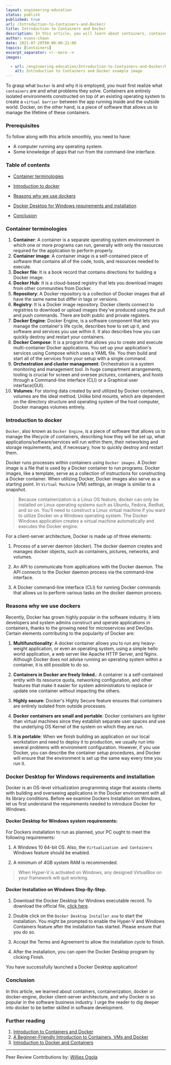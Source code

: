 ```yaml
---
layout: engineering-education
status: publish
published: true
url: /Introduction-to-Containers-and-Docker/
title: Introduction to Containers and Docker
description: In this article, you will learn about containers, containerization, docker or docker-engine, docker client-server architecture, and why Docker is so popular in the software business industry.
author: evans-chaun
date: 2021-07-20T00:00:00-21:00
topics: [Containers]
excerpt_separator: <!--more-->
images:

  - url: /engineering-education/Introduction-to-Containers-and-Docker/hero.png
    alt: Introduction to Containers and Docker example image
---  
```


To grasp what `Docker` is and why it is employed, you must first realize what `containers` are and what problems they solve. Containers are entirely isolated environments constructed on top of an existing operating system to create a `virtual barrier` between the app running inside and the outside world. Docker, on the other hand, is a piece of software that allows us to manage the lifetime of these containers.

### Prerequisites

To follow along with this article smoothly, you need to have:

- A computer running any operating system.
- Some knowledge of apps that run from the command-line interface.

### Table of contents
 
- [Container terminologies](#container-terminologies)

- [Introduction to docker](#introduction-to-docker) 
 
- [Reasons why we use dockers](#reasons-why-we-use-dockers)

- [Docker Desktop for Windows requirements and installation](docker-desktop-for-windows-requirements-and-installation) 

- [Conclusion](#conclusion) 

### Container terminologies

1. **Container**: A container is a separate operating system environment in which one or more programs can run, generally with only the resources required for the application to perform properly. 
2. **Container image**: A container image is a self-contained piece of software that contains all of the code, tools, and resources needed to execute.
3. **Docker file**: It is a book record that contains directions for building a Docker image.
4. **Docker Hub**: It is a cloud-based registry that lets you download images from other communities from Docker.
5. **Repository**: A Docker repository is a collection of Docker images that all have the same name but differ in tags or versions.
6. **Registry**: It is a Docker image repository. Docker clients connect to registries to download or upload images they've produced using the pull and push commands. There are both public and private registers.
7. **Docker Engine**: Docker Engine, is a software component that lets you manage the container's life cycle, describes how to set up it, and software and services you use within it. It also describes how you can quickly destroy and restart your containers.
8. **Docker Compose**: It is a program that allows you to create and execute multi-container Docker applications. You set up your application's services using Compose which uses a YAML file. You then build and start all of the services from your setup with a single command.
9. **Orchestration and cluster management**: Orchestration is a system monitoring and management tool. In huge compartment arrangements, tooling is crucial for screen and oversee pictures, containers, and hosts through a Command-line interface (CLI) or a Graphical user interface(GUI). 
10. **Volumes**: For storing data created by and utilized by Docker containers, volumes are the ideal method. Unlike bind mounts, which are dependent on the directory structure and operating system of the host computer, Docker manages volumes entirely.

### Introduction to docker

`Docker`, also known as `Docker Engine`, is a piece of software that allows us to manage the lifecycle of containers, describing how they will be set up, what applications/software/services will run within them, their networking and storage requirements, and, if necessary, how to quickly destroy and restart them.

Docker runs processes within containers using `Docker images`. A Docker image is a file that is used by a Docker container to run programs. Docker images, like a template, serve as a collection of instructions for constructing a Docker container. When utilizing Docker, Docker images also serve as a starting point. In `Virtual Machine` (VM) settings, an image is similar to a snapshot.

> Because containerization is a Linux OS feature, docker can only be installed on Linux operating systems such as Ubuntu, Fedora, Redhat, and so on. You'll need to construct a Linux virtual machine if you want to utilize Docker on a Windows operating system. The Docker Windows application creates a virtual machine automatically and executes the Docker engine. 

For a client-server architecture, Docker is made up of three elements: 

1. Process of a server daemon (docker). The docker daemon creates and manages docker objects, such as containers, pictures, networks, and volumes.

2. An API to communicate from applications with the Docker daemon. The API connects to the Docker daemon process via the command-line interface. 

3. A Docker command-line interface (CLI) for running Docker commands that allows us to perform various tasks on the docker daemon process.

### Reasons why we use dockers

Recently, Docker has grown highly popular in the software industry. It lets developers and system admins construct and operate applications in containers, thanks to the growing need for microservices and DevOps. Certain elements contributing to the popularity of Docker are: 

1. **Multifunctionality**: A docker container allows you to run any heavy-weight application, or even an operating system, using a simple hello world application, a web server like Apache HTTP Server, and Nginx. Although Docker does not advise running an operating system within a container, it is still possible to do so.

2. **Containers in Docker are freely linked.**: A container is a self-contained entity with its resource quota, networking configuration, and other features that make it easier for system administrators to replace or update one container without impacting the others.

3. **Highly secure**: Docker's Highly Secure feature ensures that containers are entirely isolated from outside processes.

4. **Docker containers are small and portable**: Docker containers are lighter than virtual machines since they establish separate user spaces and use the underlying OS Kernel of the system on which they are run.

5. **It is portable**: When we finish building an application on our local workstation and need to deploy it to production, we usually run into several problems with environment configuration. However, if you use Docker, you can describe the container setup procedures, and Docker will ensure that the environment is set up the same way every time you run it.

### Docker Desktop for Windows requirements and installation

Docker is an OS-level virtualization programming stage that assists clients with building and overseeing applications in the Docker environment with all its library conditions. Before we examine Dockers Installation on Windows, let us first understand the requirements needed to introduce Docker for Windows. 

#### Docker Desktop for Windows system requirements:

For Dockers installation to run as planned, your PC ought to meet the following requirements: 

1. A Windows 10 64-bit OS. Also, the `Virtualization and Containers` Windows feature should be enabled.

2. A minimum of 4GB system RAM is recommended. 

> When Hyper-V is activated on Windows, any designed VirtualBox on your framework will quit working. 

#### Docker Installation on Windows Step-By-Step. 

1. Download the Docker Desktop for Windows executable record. To download the official file, [click here](https://docs.docker.com/docker-for-windows/install).

2. Double click on the `Docker Desktop Installer.exe` to start the installation. You might be prompted to enable the Hyper-V and Windows Containers feature after the installation has started. Please ensure that you do so.

3. Accept the Terms and Agreement to allow the installation cycle to finish.

4. After the installation, you can open the Docker Desktop program by clicking Finish.

You have successfully launched a Docker Desktop application!

### Conclusion

In this article, we learned about containers, containerization, docker or docker-engine, docker client-server architecture, and why Docker is so popular in the software business industry. I urge the reader to dig deeper into docker to be better skilled in software development.

### Further reading

1. [Introduction to Containers and Docker](https://docs.microsoft.com/en-us/dotnet/architecture/microservices/container-docker-introduction/)
2. [A Beginner-Friendly Introduction to Containers, VMs and Docker](https://www.freecodecamp.org/news/a-beginner-friendly-introduction-to-containers-vms-and-docker-79a9e3e119b/)
3. [Introduction to Docker and Containers](https://www.oreilly.com/attend/introduction-to-docker-and-containers/0636920359579/0636920056161/)

---

Peer Review Contributions by: [Willies Ogola](/engineering-education/authors/willies-ogola/)

